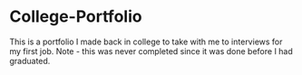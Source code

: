 # College-Portfolio
This is a portfolio I made back in college to take with me to interviews for my first job. Note - this was never completed since it was done before I had graduated.

